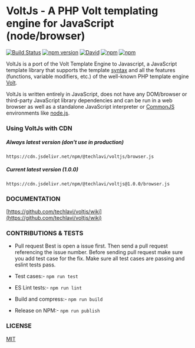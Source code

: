 VoltJs - A PHP Volt templating engine for JavaScript (node/browser)
======
[![Build Status](https://travis-ci.com/techlavi/voltjs.png?branch=master)](https://travis-ci.com/techlavi/voltjs)
[![npm version](https://img.shields.io/npm/v/@techlavi/voltjs.svg)](https://www.npmjs.com/package/@techlavi/voltjs)
[![David](https://img.shields.io/david/dev/techlavi/voltjs.svg)](https://www.npmjs.com/package/@techlavi/voltjs)
[![npm](https://img.shields.io/npm/dw/@techlavi/voltjs.svg)](https://www.npmjs.com/package/@techlavi/voltjs)
[![npm](https://img.shields.io/npm/l/@techlavi/voltjs.svg)](https://github.com/package/@techlavi/voltjs/blob/master/LICENSE)

VoltJs is a port of the Volt Template Engine to Javascript, a JavaScript template library that supports the template [syntax](https://github.com/techlavi/voltjs/wiki/syntax) and all the features (functions, variable modifiers, etc.) of the well-known PHP template engine [Volt](https://docs.phalcon.io/4.0/en/volt).

VoltJs is written entirely in JavaScript, does not have any DOM/browser or third-party JavaScript library dependencies and can be run in a web browser as well as a standalone JavaScript interpreter or [CommonJS](http://www.commonjs.org/) environments like [node.js](https://nodejs.org/).

### Using VoltJs with CDN
##### Always latest version (don't use in production)
```
https://cdn.jsdelivr.net/npm/@techlavi/voltjs/browser.js
```
##### Current latest version (1.0.0)
```
https://cdn.jsdelivr.net/npm/@techlavi/voltjs@1.0.0/browser.js
```

### DOCUMENTATION

[https://github.com/techlavi/voltjs/wiki](https://github.com/techlavi/voltjs/wiki)

### CONTRIBUTIONS & TESTS

* Pull request
  Best is open a issue first. Then send a pull request referencing the issue number. Before sending pull request make sure you add test case for the fix. Make sure all test cases are passing and eslint tests pass.

* Test cases:-
  ```npm run test```

* ES Lint tests:-
  ```npm run lint```

* Build and compress:-
  ```npm run build```

* Release on NPM:-
  ```npm run publish```

### LICENSE

[MIT](https://raw.githubusercontent.com/techlavi/voltjs/master/LICENSE)
